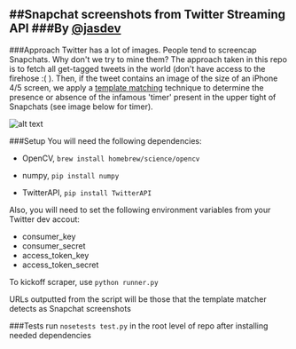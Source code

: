 ##Snapchat screenshots from Twitter Streaming API
###By [@jasdev](https://twitter.com/jasdev)
---

###Approach
Twitter has a lot of images. People tend to screencap Snapchats. Why don't we try to mine them? The approach taken in this repo is to fetch all get-tagged tweets in the world (don't have access to the firehose :( ). Then, if the tweet contains an image of the size of an iPhone 4/5 screen, we apply a [template matching](http://opencv-python-tutroals.readthedocs.org/en/latest/py_tutorials/py_imgproc/py_template_matching/py_template_matching.html) technique to determine the presence or absence of the infamous 'timer' present in the upper tight of Snapchats (see image below for timer).

![alt text](http://i.imgur.com/0HUaqBG.png "Notice timer in upper right")

###Setup
You will need the following dependencies:


* OpenCV, `brew install homebrew/science/opencv`


* numpy, `pip install numpy`


* TwitterAPI, `pip install TwitterAPI`


Also, you will need to set the following environment variables from your Twitter dev accout:


* consumer_key
* consumer_secret
* access_token_key
* access_token_secret


To kickoff scraper, use `python runner.py`


URLs outputted from the script will be those that the template matcher detects as Snapchat screenshots


###Tests
run `nosetests test.py` in the root level of repo after installing needed dependencies